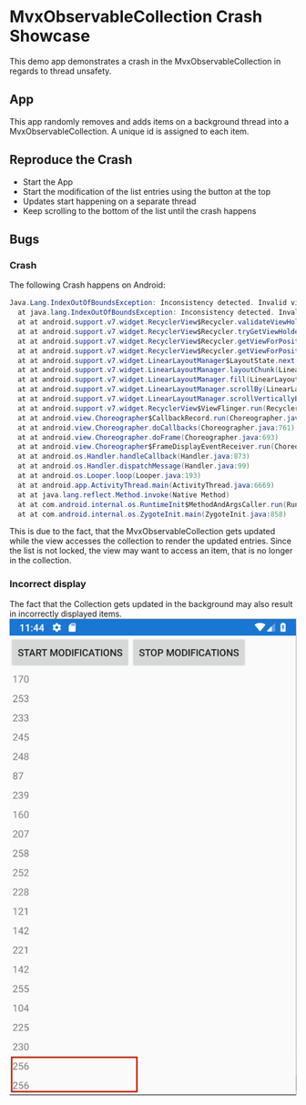 # MvxObservableCollection Crash Showcase

This demo app demonstrates a crash in the MvxObservableCollection in regards to thread unsafety.

## App

This app randomly removes and adds items on a background thread into a MvxObservableCollection. A unique id is assigned to each item.

## Reproduce the Crash

- Start the App
- Start the modification of the list entries using the button at the top
- Updates start happening on a separate thread
- Keep scrolling to the bottom of the list until the crash happens

## Bugs

### Crash

The following Crash happens on Android:

```csharp
Java.Lang.IndexOutOfBoundsException: Inconsistency detected. Invalid view holder adapter positionViewHolder{3dde0bb position=48 id=-1, oldPos=-1, pLpos:-1 scrap [attachedScrap] tmpDetached not recyclable(1) no parent} mvvmcross.droid.support.v7.recyclerview.MvxRecyclerView{f372d18 VFED..... .F....ID 0,126-1080,1731 #7f0a009d app:id/recyclerview}, adapter:mvvmcross.droid.support.v7.recyclerview.MvxRecyclerAdapter@9f978fb, layout:mvvmcross.droid.support.v7.recyclerview.MvxGuardedLinearLayoutManager@bce0556, context:md51ebd907b5225b7e06206587054b74677.MainActivity@bf554c3
  at java.lang.IndexOutOfBoundsException: Inconsistency detected. Invalid view holder adapter positionViewHolder{3dde0bb position=48 id=-1, oldPos=-1, pLpos:-1 scrap [attachedScrap] tmpDetached not recyclable(1) no parent} mvvmcross.droid.support.v7.recyclerview.MvxRecyclerView{f372d18 VFED..... .F....ID 0,126-1080,1731 #7f0a009d app:id/recyclerview}, adapter:mvvmcross.droid.support.v7.recyclerview.MvxRecyclerAdapter@9f978fb, layout:mvvmcross.droid.support.v7.recyclerview.MvxGuardedLinearLayoutManager@bce0556, context:md51ebd907b5225b7e06206587054b74677.MainActivity@bf554c3
  at at android.support.v7.widget.RecyclerView$Recycler.validateViewHolderForOffsetPosition(RecyclerView.java:5447)
  at at android.support.v7.widget.RecyclerView$Recycler.tryGetViewHolderForPositionByDeadline(RecyclerView.java:5629)
  at at android.support.v7.widget.RecyclerView$Recycler.getViewForPosition(RecyclerView.java:5589)
  at at android.support.v7.widget.RecyclerView$Recycler.getViewForPosition(RecyclerView.java:5585)
  at at android.support.v7.widget.LinearLayoutManager$LayoutState.next(LinearLayoutManager.java:2231)
  at at android.support.v7.widget.LinearLayoutManager.layoutChunk(LinearLayoutManager.java:1558)
  at at android.support.v7.widget.LinearLayoutManager.fill(LinearLayoutManager.java:1518)
  at at android.support.v7.widget.LinearLayoutManager.scrollBy(LinearLayoutManager.java:1332)
  at at android.support.v7.widget.LinearLayoutManager.scrollVerticallyBy(LinearLayoutManager.java:1076)
  at at android.support.v7.widget.RecyclerView$ViewFlinger.run(RecyclerView.java:4864)
  at at android.view.Choreographer$CallbackRecord.run(Choreographer.java:949)
  at at android.view.Choreographer.doCallbacks(Choreographer.java:761)
  at at android.view.Choreographer.doFrame(Choreographer.java:693)
  at at android.view.Choreographer$FrameDisplayEventReceiver.run(Choreographer.java:935)
  at at android.os.Handler.handleCallback(Handler.java:873)
  at at android.os.Handler.dispatchMessage(Handler.java:99)
  at at android.os.Looper.loop(Looper.java:193)
  at at android.app.ActivityThread.main(ActivityThread.java:6669)
  at at java.lang.reflect.Method.invoke(Native Method)
  at at com.android.internal.os.RuntimeInit$MethodAndArgsCaller.run(RuntimeInit.java:493)
  at at com.android.internal.os.ZygoteInit.main(ZygoteInit.java:858)

```

This is due to the fact, that the MvxObservableCollection gets updated while the view accesses the collection to render the updated entries. Since the list is not locked, the view may want to access an item, that is no longer in the collection.

### Incorrect display

The fact that the Collection gets updated in the background may also result in incorrectly displayed items.
![Item Duplicates](MvxObservableCollection.png)